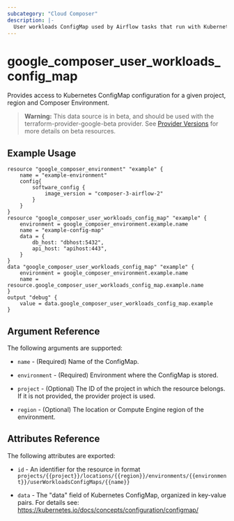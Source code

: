 ```yaml
---
subcategory: "Cloud Composer"
description: |-
  User workloads ConfigMap used by Airflow tasks that run with Kubernetes Executor or KubernetesPodOperator.
---
```


# google_composer_user_workloads_config_map

Provides access to Kubernetes ConfigMap configuration for a given project, region and Composer Environment.

> **Warning:** This data source is in beta, and should be used with the terraform-provider-google-beta provider.
See [Provider Versions](https://terraform.io/docs/providers/google/guides/provider_versions.html) for more details on beta resources.

## Example Usage

```hcl
resource "google_composer_environment" "example" {
    name = "example-environment"
    config{
        software_config {
            image_version = "composer-3-airflow-2"
        }
    }
}
resource "google_composer_user_workloads_config_map" "example" {
    environment = google_composer_environment.example.name
    name = "example-config-map"
    data = {
        db_host: "dbhost:5432",
        api_host: "apihost:443",
    }
}
data "google_composer_user_workloads_config_map" "example" {
    environment = google_composer_environment.example.name
    name = resource.google_composer_user_workloads_config_map.example.name
}
output "debug" {
    value = data.google_composer_user_workloads_config_map.example
}
```

## Argument Reference

The following arguments are supported:

* `name` - (Required) Name of the ConfigMap.

* `environment` - (Required) Environment where the ConfigMap is stored.

* `project` - (Optional) The ID of the project in which the resource belongs.
    If it is not provided, the provider project is used.

* `region` - (Optional) The location or Compute Engine region of the environment.

## Attributes Reference

The following attributes are exported:

* `id` - An identifier for the resource in format `projects/{{project}}/locations/{{region}}/environments/{{environment}}/userWorkloadsConfigMaps/{{name}}`

* `data` - The "data" field of Kubernetes ConfigMap, organized in key-value pairs.
      For details see: https://kubernetes.io/docs/concepts/configuration/configmap/
